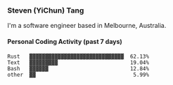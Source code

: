 ### Steven (YiChun) Tang

I'm a software engineer based in Melbourne, Australia.

#### Personal Coding Activity (past 7 days)
```
Rust   ▓▓▓▓▓▓▓▓▓▓▓▓▓▓▓▓▓▓▓▓▓▓▓▓▓▓▓▓▓▓  62.13%
Text   ▓▓▓▓▓▓▓▓▓                       19.04%
Bash   ▓▓▓▓▓▓                          12.84%
other  ▓▓                               5.99%
```
